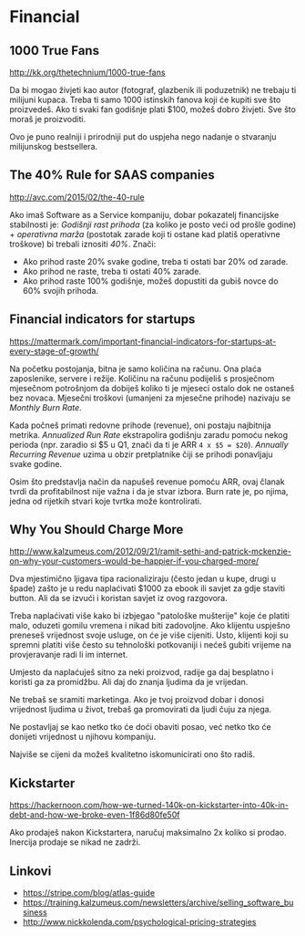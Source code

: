 # Financial

## 1000 True Fans

http://kk.org/thetechnium/1000-true-fans

Da bi mogao živjeti kao autor (fotograf, glazbenik ili poduzetnik) ne trebaju ti milijuni kupaca. Treba ti samo 1000 istinskih fanova koji će kupiti sve što proizvedeš. Ako ti svaki fan godišnje plati $100, možeš dobro živjeti. Sve što moraš je proizvoditi.

Ovo je puno realniji i prirodniji put do uspjeha nego nadanje o stvaranju milijunskog bestsellera.

## The 40% Rule for SAAS companies

http://avc.com/2015/02/the-40-rule

Ako imaš Software as a Service kompaniju, dobar pokazatelj financijske stabilnosti je:
*Godišnji rast prihoda* (za koliko je posto veći od prošle godine) + *operativna marža* (postotak zarade koji ti ostane kad platiš operativne troškove) bi trebali iznositi *40%*.
Znači:
  * Ako prihod raste 20% svake godine, treba ti ostati bar 20% od zarade.
  * Ako prihod ne raste, treba ti ostati 40% zarade.
  * Ako prihod raste 100% godišnje, možeš dopustiti da gubiš novce do 60% svojih prihoda.

## Financial indicators for startups

https://mattermark.com/important-financial-indicators-for-startups-at-every-stage-of-growth/

Na početku postojanja, bitna je samo količina na računu. Ona plaća zaposlenike, servere i režije. Količinu na računu podijeliš s prosječnom mjesečnom potrošnjom da dobiješ koliko ti je mjeseci ostalo dok ne ostaneš bez novaca. Mjesečni troškovi (umanjeni za mjesečne prihode) nazivaju se *Monthly Burn Rate*.

Kada počneš primati redovne prihode (revenue), oni postaju najbitnija metrika. *Annualized Run Rate* ekstrapolira godišnju zaradu pomoću nekog perioda (npr. zaradio si $5 u Q1, znači da ti je ARR `4 x $5 = $20`).
*Annually Recurring Revenue* uzima u obzir pretplatnike čiji se prihodi ponavljaju svake godine.

Osim što predstavlja način da napušeš revenue pomoću ARR, ovaj članak tvrdi da profitabilnost nije važna i da je stvar izbora. Burn rate je, po njima, jedna od rijetkih stvari koje tvrtka može kontrolirati.

## Why You Should Charge More

http://www.kalzumeus.com/2012/09/21/ramit-sethi-and-patrick-mckenzie-on-why-your-customers-would-be-happier-if-you-charged-more/

Dva mjestimično ljigava tipa racionaliziraju (često jedan u kupe, drugi u špade) zašto je u redu naplaćivati $1000 za ebook ili savjet za gdje staviti button. Ali da se izvući i koristan savjet iz ovog razgovora.

Treba naplaćivati više kako bi izbjegao "patološke mušterije" koje će platiti malo, oduzeti gomilu vremena i nikad biti zadovoljne. Ako klijentu uspješno preneseš vrijednost svoje usluge, on će je više cijeniti. Usto, klijenti koji su spremni platiti više često su tehnološki potkovaniji i nećeš gubiti vrijeme na provjeravanje radi li im internet.

Umjesto da naplaćuješ sitno za neki proizvod, radije ga daj besplatno i koristi ga za promidžbu. Ali daj do znanja ljudima da je vrijedan.

Ne trebaš se sramiti marketinga. Ako je tvoj proizvod dobar i donosi vrijednost ljudima u život, trebaš ga promovirati da ljudi čuju za njega.

Ne postavljaj se kao netko tko će doći obaviti posao, već netko tko će donijeti vrijednost u njihovu kompaniju.

Najviše se cijeni da možeš kvalitetno iskomunicirati ono što radiš.

## Kickstarter

https://hackernoon.com/how-we-turned-140k-on-kickstarter-into-40k-in-debt-and-how-we-broke-even-1f86d80fe50f

Ako prodaješ nakon Kickstartera, naručuj maksimalno 2x koliko si prodao. Inercija prodaje se nikad ne zadrži.

## Linkovi

* https://stripe.com/blog/atlas-guide
* https://training.kalzumeus.com/newsletters/archive/selling_software_business
* http://www.nickkolenda.com/psychological-pricing-strategies

